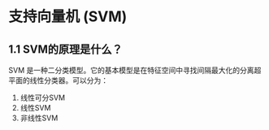 # 支持向量机 (SVM)
## 1.1 SVM的原理是什么？
SVM 是一种二分类模型。它的基本模型是在特征空间中寻找间隔最大化的分离超平面的线性分类器。可以分为：
1. 线性可分SVM
2. 线性SVM
3. 非线性SVM